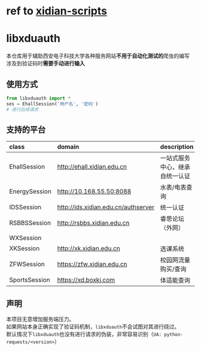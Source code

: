 # ref to [xidian-scripts](https://github.com/xdlinux/xidian-scripts)

# libxduauth

本仓库用于辅助西安电子科技大学各种服务网站**不用于自动化测试的**爬虫的编写<br>
涉及到验证码时**需要手动进行输入**

## 使用方式

```python
from libxduauth import *
ses = EhallSession('用户名', '密码')
# 进行后续请求
```

## 支持的平台

class         | domain                                | description
:------------ | :------------------------------------ | :--------------
EhallSession  | <http://ehall.xidian.edu.cn>          | 一站式服务中心，继承自统一认证
EnergySession | <http://10.168.55.50:8088>            | 水表/电表查询
IDSSession    | <http://ids.xidian.edu.cn/authserver> | 统一认证
RSBBSSession  | <http://rsbbs.xidian.edu.cn>          | 睿思论坛（外网）
WXSession     |                                       |
XKSession     | <http://xk.xidian.edu.cn>             | 选课系统
ZFWSession    | <https://zfw.xidian.edu.cn>           | 校园网流量购买/查询
SportsSession | <https://xd.boxkj.com>                | 体适能查询

## 声明

本项目无意增加服务端压力。<br>
如果网站本身正确实现了验证码机制，`libxduauth`不会试图对其进行绕过。<br>
默认情况下`libxduauth`也没有进行请求的伪装，非常容易识别（`UA: python-requests/<version>`）
